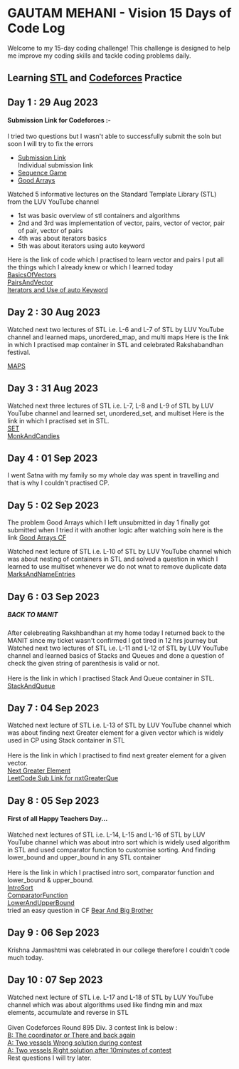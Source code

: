 # GAUTAM MEHANI - Vision 15 Days of Code Log

Welcome to my 15-day coding challenge! This challenge is designed to help me improve my coding skills and tackle coding problems daily.

## Learning [STL](https://youtube.com/playlist?list=PLauivoElc3gh3RCiQA82MDI-gJfXQQVnn&si=h_WPJhHIPX6WYbZb) and [Codeforces](https://codeforces.com/profile/GautamMehani) Practice
##  Day 1 : 29 Aug 2023 <br>

#### Submission Link for Codeforces :-
I tried two questions but I wasn't able to successfully submit the soln but soon I will try to fix the errors <br>
- [Submission Link](https://codeforces.com/submissions/GautamMehani) <br> 
Individual submission link <br> 
- [Sequence Game](https://codeforces.com/contest/1862/submission/221007003)<br>
- [Good Arrays](https://codeforces.com/contest/1856/submission/220942840)<br>

Watched 5 informative lectures on the Standard Template Library (STL) from the LUV YouTube channel
  - 1st was basic overview of stl containers and algorithms
  - 2nd and 3rd was implementation of vector, pairs, vector of vector, pair of pair, vector of     pairs
  - 4th was about iterators basics
  - 5th was about iterators using auto keyword

Here is the link of code which I practised to learn vector and pairs I put all the things which I already knew or which I learned today <br>
 [BasicsOfVectors](https://pastebin.com/agsDBiZC) <br>
 [PairsAndVector](https://pastebin.com/ipMirTQ3) <br>
 [Iterators and Use of auto Keyword](https://pastebin.com/2ynbmaSe)<br>

 
## Day 2 : 30 Aug 2023 <br>

Watched next two lectures of STL i.e. L-6 and L-7 of STL by LUV YouTube channel and learned maps, unordered_map, and multi maps
Here is the link in which I practised map container in STL and celebrated Rakshabandhan festival.

[MAPS](https://pastebin.com/2pD643vE) <br>

## Day 3 : 31 Aug 2023 <br>
Watched next three lectures of STL i.e. L-7, L-8 and L-9 of STL by LUV YouTube channel and learned set, unordered_set, and multiset 
Here is the link in which I practised set in STL. <br>
[SET](https://pastebin.com/Ma6rm0Lp) <br>          [MonkAndCandies](https://www.hackerearth.com/practice/data-structures/trees/heapspriority-queues/practice-problems/algorithm/monk-and-the-magical-candy-bags/?fbclid=IwAR2kDiVkEaxu9dkCTCUhzXLuIccNn0Gz3dSfkaSUjlDE6Nb9UHMzt8HNDo4) <br>


## Day 4 : 01 Sep 2023 <br>
I went Satna with my family so my whole day was spent in travelling and that is why I couldn't practised CP. <br>

## Day 5 : 02 Sep 2023 <br>
The problem Good Arrays which I left unsubmitted in day 1 finally got submitted when I tried it with another logic after watching soln here is the link 
[Good Arrays CF](https://codeforces.com/contest/1856/submission/221561175)<br>

Watched next  lecture of STL i.e. L-10 of STL by LUV YouTube channel which was about nesting of containers in STL and solved a question in which I learned to use multiset whenever we do not wnat to remove duplicate data <br>
[MarksAndNameEntries](https://www.hackerearth.com/problem/algorithm/the-monk-and-class-marks/?fbclid=IwAR09BMLG-1NhqDlVQq0KIzSr8ZTgqrbJmdfnsXc7KnDiphgX5UmbFLoEYjE)<br>


## Day 6 : 03 Sep 2023 <br>
##### BACK TO MANIT
After celebreating Rakshbandhan at my home today I returned back to the MANIT since my ticket wasn't confirmed I got tired in 12 hrs journey but 
Watched next two lectures of STL i.e. L-11 and L-12 of STL by LUV YouTube channel and learned basics of Stacks and Queues and done a question of check the given string of parenthesis is valid or not. <br><br>
Here is the link in which I practised Stack And Queue container in STL. <br>
[StackAndQueue](https://pastebin.com/VZ157RFJ) <br>


## Day 7 : 04 Sep 2023 <br>

Watched next  lecture of STL i.e. L-13 of STL by LUV YouTube channel which was about finding next Greater element for a given vector which is widely used in CP using Stack container in STL <br> <br>
Here is the link in which I practised to find next greater element for a given vector. <br>
[Next Greater Element](https://pastebin.com/HNRriG8J) <br>
[LeetCode Sub Link for nxtGreaterQue](https://leetcode.com/problems/next-greater-element-i/submissions/)<br>


## Day 8 : 05 Sep 2023 <br>
#### First of all Happy Teachers Day...
Watched next  lectures of STL i.e. L-14, L-15 and L-16  of STL by LUV YouTube channel which was about intro sort which is widely used algorithm in STL and used comparator function to customise sorting. And finding lower_bound and upper_bound in any STL container<br> <br>
Here is the link in which I practised intro sort, comparator function and lower_bound & upper_bound. <br>
[IntroSort](https://pastebin.com/LJChnLpa)<br>
[ComparatorFunction](https://pastebin.com/zB5HnUJJ)<br>
[LowerAndUpperBound](https://pastebin.com/r155L931)<br>
tried an easy question in CF  [Bear And Big Brother](https://codeforces.com/contest/791/submission/221952731)<br>


## Day 9 : 06 Sep 2023 <br>
Krishna Janmashtmi was celebrated in our college therefore I couldn't code much today. <br>


## Day 10 : 07 Sep 2023 <br>

Watched next  lecture of STL i.e. L-17 and L-18 of STL by LUV YouTube channel which was about algorithms used like findng min and max elements, accumulate and reverse in STL <br> <br>
Given Codeforces Round 895 Div. 3 contest link is below : <br>
[B: The coordinator or There and back again](https://codeforces.com/contest/1872/submission/222279737)<br>
[A: Two vessels Wrong solution during contest](https://codeforces.com/contest/1872/submission/222341110)<br>
[A: Two vessels Right solution after 10minutes of contest](https://codeforces.com/contest/1872/submission/222348130)<br>
Rest questions I will try later.
